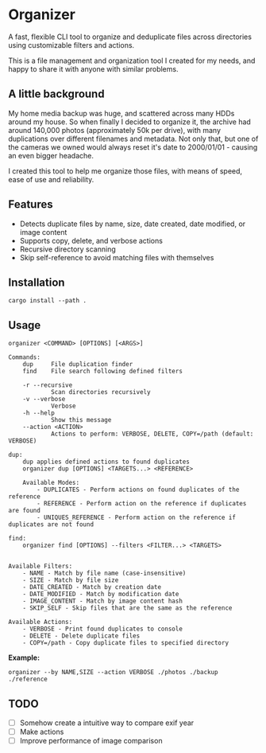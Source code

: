 # Organizer
A fast, flexible CLI tool to organize and deduplicate files across directories using customizable filters and actions.

This is a file management and organization tool I created for my needs, and happy to share it with anyone with similar problems.

## A little background
My home media backup was huge, and scattered across many HDDs around my house. So when finally I decided to organize it, the archive had around 140,000 photos (approximately 50k per drive), with many duplications over different filenames and metadata. Not only that, but one of the cameras we owned would always reset it's date to 2000/01/01 - causing an even bigger headache.

I created this tool to help me organize those files, with means of speed, ease of use and reliability.


## Features
- Detects duplicate files by name, size, date created, date modified, or image content
- Supports copy, delete, and verbose actions
- Recursive directory scanning
- Skip self-reference to avoid matching files with themselves

## Installation
```shell
cargo install --path .
```

## Usage
```
organizer <COMMAND> [OPTIONS] [<ARGS>]

Commands:
    dup     File duplication finder
    find    File search following defined filters

    -r --recursive
            Scan directories recursively
    -v --verbose
            Verbose
    -h --help
            Show this message
    --action <ACTION>
            Actions to perform: VERBOSE, DELETE, COPY=/path (default: VERBOSE)

dup:
    dup applies defined actions to found duplicates
    organizer dup [OPTIONS] <TARGETS...> <REFERENCE>
    
    Available Modes:
        - DUPLICATES - Perform actions on found duplicates of the reference
        - REFERENCE - Perform action on the reference if duplicates are found
        - UNIQUES_REFERENCE - Perform action on the reference if duplicates are not found

find:
    organizer find [OPTIONS] --filters <FILTER...> <TARGETS>


Available Filters:
    - NAME - Match by file name (case-insensitive)
    - SIZE - Match by file size
    - DATE_CREATED - Match by creation date
    - DATE_MODIFIED - Match by modification date
    - IMAGE_CONTENT - Match by image content hash
    - SKIP_SELF - Skip files that are the same as the reference

Available Actions:
    - VERBOSE - Print found duplicates to console
    - DELETE - Delete duplicate files
    - COPY=/path - Copy duplicate files to specified directory
```


**Example:**
```shell
organizer --by NAME,SIZE --action VERBOSE ./photos ./backup ./reference
```

## TODO
- [ ] Somehow create a intuitive way to compare exif year
- [ ] Make actions
- [ ] Improve performance of image comparison
